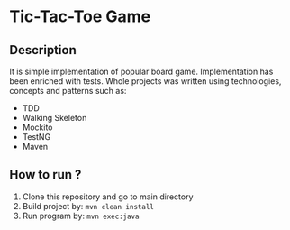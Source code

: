 # Tic-Tac-Toe Game

## Description
It is simple implementation of popular board game.
Implementation has been enriched with tests.
Whole projects was written using technologies, concepts and patterns such as:
- TDD
- Walking Skeleton
- Mockito
- TestNG
- Maven


## How to run ?
1. Clone this repository and go to main directory
2. Build project by: ```mvn clean install```
3. Run program by: ```mvn exec:java```

